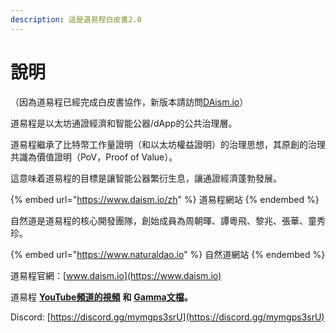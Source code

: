 ```yaml
---
description: 這是道易程白皮書2.0
---
```


# 說明

（因為道易程已經完成白皮書協作，新版本請訪問[DAism.io](https://learn.daism.io/zh-tw/docs/whitepaper.html)）

道易程是以太坊通證經濟和智能公器/dApp的公共治理層。

道易程繼承了比特幣工作量證明（和以太坊權益證明）的治理思想，其原創的治理共識為價值證明（PoV，Proof of Value）。

這意味着道易程的目標是讓智能公器繁衍生息，讓通證經濟蓬勃發展。

{% embed url="https://www.daism.io/zh" %}
道易程網站
{% endembed %}

自然道是道易程的核心開發團隊，創始成員為周朝暉、譚粵飛、黎兆、張華、童秀珍。

{% embed url="https://www.naturaldao.io" %}
自然道網站
{% endembed %}

道易程官網：[www.daism.io](https://www.daism.io)

道易程 [**YouTube頻道的視頻**](https://www.youtube.com/@daismcore8822) **和** [**Gamma文檔**](https://gamma.app/public/1-ht43d86c5lhu0rn)**。**

Discord: [https://discord.gg/mymgps3srU](https://discord.gg/mymgps3srU)
